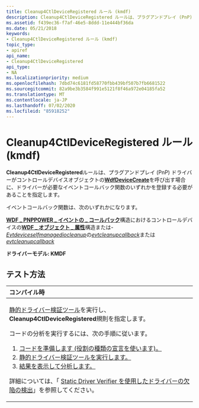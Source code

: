 ```yaml
---
title: Cleanup4CtlDeviceRegistered ルール (kmdf)
description: Cleanup4CtlDeviceRegistered ルールは、プラグアンドプレイ (PnP) ドライバーがコントロールデバイスオブジェクトの WdfDeviceCreate を呼び出す場合に、ドライバーが必要なイベントコールバック関数のいずれかを登録する必要があることを指定します。
ms.assetid: f439ec36-f7af-46e5-8ddd-11e444bf36da
ms.date: 05/21/2018
keywords:
- Cleanup4CtlDeviceRegistered ルール (kmdf)
topic_type:
- apiref
api_name:
- Cleanup4CtlDeviceRegistered
api_type:
- NA
ms.localizationpriority: medium
ms.openlocfilehash: 7dbd74c6181fd58770fbb439bf507b7fb6681522
ms.sourcegitcommit: 82a9be3b3584f991e5121f8f46a972e04185fa52
ms.translationtype: MT
ms.contentlocale: ja-JP
ms.lasthandoff: 07/02/2020
ms.locfileid: "85918252"
---
```

# <a name="cleanup4ctldeviceregistered-rule-kmdf"></a>Cleanup4CtlDeviceRegistered ルール (kmdf)


**Cleanup4CtlDeviceRegistered**ルールは、プラグアンドプレイ (PnP) ドライバーがコントロールデバイスオブジェクトの[**WdfDeviceCreate**](https://docs.microsoft.com/windows-hardware/drivers/ddi/wdfdevice/nf-wdfdevice-wdfdevicecreate)を呼び出す場合に、ドライバーが必要なイベントコールバック関数のいずれかを登録する必要があることを指定します。

イベントコールバック関数は、次のいずれかになります。

[**WDF \_ PNPPOWER \_ イベントの \_ コールバック**](https://docs.microsoft.com/windows-hardware/drivers/ddi/wdfdevice/ns-wdfdevice-_wdf_pnppower_event_callbacks)構造におけるコントロールデバイスの[**WDF \_ オブジェクト \_ 属性**](https://docs.microsoft.com/windows-hardware/drivers/ddi/wdfobject/ns-wdfobject-_wdf_object_attributes)構造または- [*Evtdeviceselfmanagediocleanup*](https://docs.microsoft.com/windows-hardware/drivers/ddi/wdfdevice/nc-wdfdevice-evt_wdf_device_self_managed_io_cleanup)の[*evtcleanupcallback*](https://docs.microsoft.com/windows-hardware/drivers/ddi/wdfobject/nc-wdfobject-evt_wdf_object_context_cleanup)または[*evtcleanupcallback*](https://docs.microsoft.com/windows-hardware/drivers/ddi/wdfobject/nc-wdfobject-evt_wdf_object_context_destroy)

**ドライバーモデル: KMDF**

<a name="how-to-test"></a>テスト方法
-----------

<table>
<colgroup>
<col width="100%" />
</colgroup>
<thead>
<tr class="header">
<th align="left">コンパイル時</th>
</tr>
</thead>
<tbody>
<tr class="odd">
<td align="left"><p><a href="https://docs.microsoft.com/windows-hardware/drivers/devtest/static-driver-verifier" data-raw-source="[Static Driver Verifier](https://docs.microsoft.com/windows-hardware/drivers/devtest/static-driver-verifier)">静的ドライバー検証ツール</a>を実行し、 <strong>Cleanup4CtlDeviceRegistered</strong>規則を指定します。</p>
コードの分析を実行するには、次の手順に従います。
<ol>
<li><a href="https://docs.microsoft.com/windows-hardware/drivers/devtest/using-static-driver-verifier-to-find-defects-in-drivers#preparing-your-source-code" data-raw-source="[Prepare your code (use role type declarations).](https://docs.microsoft.com/windows-hardware/drivers/devtest/using-static-driver-verifier-to-find-defects-in-drivers#preparing-your-source-code)">コードを準備します (役割の種類の宣言を使います)。</a></li>
<li><a href="https://docs.microsoft.com/windows-hardware/drivers/devtest/using-static-driver-verifier-to-find-defects-in-drivers#running-static-driver-verifier" data-raw-source="[Run Static Driver Verifier.](https://docs.microsoft.com/windows-hardware/drivers/devtest/using-static-driver-verifier-to-find-defects-in-drivers#running-static-driver-verifier)">静的ドライバー検証ツールを実行します。</a></li>
<li><a href="https://docs.microsoft.com/windows-hardware/drivers/devtest/using-static-driver-verifier-to-find-defects-in-drivers#viewing-and-analyzing-the-results" data-raw-source="[View and analyze the results.](https://docs.microsoft.com/windows-hardware/drivers/devtest/using-static-driver-verifier-to-find-defects-in-drivers#viewing-and-analyzing-the-results)">結果を表示して分析します。</a></li>
</ol>
<p>詳細については、「 <a href="https://docs.microsoft.com/windows-hardware/drivers/devtest/using-static-driver-verifier-to-find-defects-in-drivers" data-raw-source="[Using Static Driver Verifier to Find Defects in Drivers](https://docs.microsoft.com/windows-hardware/drivers/devtest/using-static-driver-verifier-to-find-defects-in-drivers)">Static Driver Verifier を使用したドライバーの欠陥の検出</a>」を参照してください。</p></td>
</tr>
</tbody>
</table>









